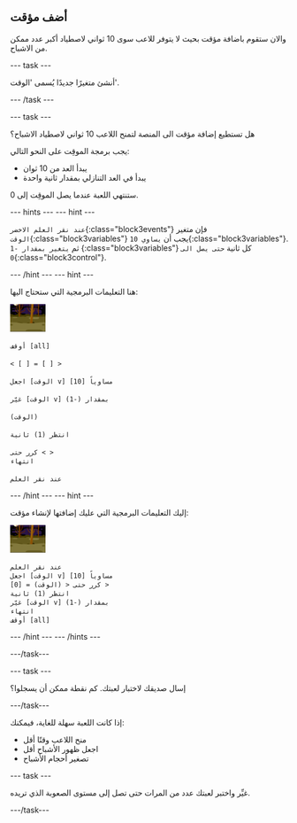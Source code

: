 ## أضف مؤقت

والان ستقوم باضافة مؤقت بحيث لا يتوفر للاعب سوى 10 ثواني لاصطياد أكبر عدد ممكن من الاشباح.

\--- task \---

أنشئ متغيرًا جديدًا يُسمى 'الوقت'.

\--- /task \---

\--- task \---

هل تستطيع إضافة مؤقت الى المنصة لتمنح اللاعب 10 ثواني لاصطياد الاشباح؟

يجب برمجة الموقِت على النحو التالي:

+ يبدأ العد من 10 ثوان
+ يبدأ في العد التنازلي بمقدار ثانية واحدة

ستنتهي اللعبة عندما يصل الموقِت إلى 0.

\--- hints \--- \--- hint \---

`عند نقر العلم الاخضر`{:class="block3events"} فإن متغير `الوقت`{:class="block3variables"} يجب أن `يساوي 10`{:class="block3variables"}. ثم `يتغير بمقدار -1` {:class="block3variables"} كل ثانية `حتى يصل الى 0`{:class="block3control"}.

\--- /hint \--- \--- hint \---

هنا التعليمات البرمجية التي ستحتاج اليها:

![كائن الشبح](images/ghost-backdrop.png)

```blocks3
أوقف [all]

< [ ] = [ ] >

اجعل [الوقت v] مساوياً [10]

غيّر [الوقت v] بمقدار (-1)

(الوقت)

انتظر (1) ثانية

كرر حتى < >
انتهاء

عند نقر العلم

```

\--- /hint \--- \--- hint \---

إليك التعليمات البرمجية التي عليك إضافتها لإنشاء مؤقت:

![backdrop icon](images/ghost-backdrop.png)

```blocks3
عند نقر العلم
اجعل [الوقت v] مساوياً [10]
كرر حتى < (الوقت) = [0] >
انتظر (1) ثانية
غيّر [الوقت v] بمقدار (-1)
انتهاء
أوقف [all]
```

\--- /hint \--- \--- /hints \---

\---/task\---

\--- task \---

إسال صديقك لاختبار لعبتك. كم نقطة ممكن أن يسجلوا؟

\---/task\---

إذا كانت اللعبة سهلة للغاية، فيمكنك:

+ منح اللاعب وقتًا أقل
+ اجعل ظهور الأشباح أقل
+ تصغير أحجام الأشباح

\--- task \---

غيِّر واختبر لعبتك عدد من المرات حتى تصل إلى مستوى الصعوبة الذي تريده.

\---/task\---